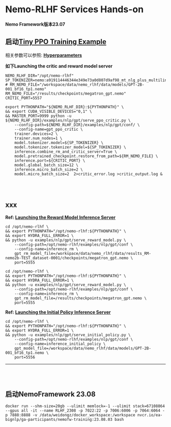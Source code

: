# Nemo-RLHF Services Hands-on

**Nemo Framework版本23.07**

## 启动[Tiny PPO Training Example](https://gitlab-master.nvidia.com/dl/JoC/nemo-rlhf/-/blob/master/tutorials/2b_ppo/Tiny_PPO.md#tiny-ppo-training-example)

相关参数可以参照: **[Hyperparameters](https://gitlab-master.nvidia.com/dl/JoC/nemo-rlhf/-/blob/master/HPARAMS.md#Performance-hyperparameters)**

**如下Launching the critic and reward model server**

```
NEMO_RLHF_DIR="/opt/nemo-rlhf"
SP_TOKENIZER=nemo:a919114446344e349e73a0d807d9af98_mt_nlg_plus_multilingual_ja_zh_the_stack_frac_015_256k.model
# RM_NEMO_FILE="/workspace/data/nemo_rlhf/data/models/GPT-2B-001_bf16_tp1.nemo"
RM_NEMO_FILE="/results/checkpoints/megatron_gpt.nemo"
CRITIC_PORT=5557

export PYTHONPATH="${NEMO_RLHF_DIR}:${PYTHONPATH}" \
&& export CUDA_VISIBLE_DEVICES="0,1" \
&& MASTER_PORT=9999 python -u ${NEMO_RLHF_DIR}/examples/nlp/gpt/serve_ppo_critic.py \
    --config-path=${NEMO_RLHF_DIR}/examples/nlp/gpt/conf/ \
    --config-name=gpt_ppo_critic \
    trainer.devices=2 \
    trainer.num_nodes=1 \
    model.tokenizer.model=${SP_TOKENIZER} \
    model.tokenizer.tokenizer_model=${SP_TOKENIZER} \
    inference.combine_rm_and_critic_server=True \
    model.pretrained_checkpoint.restore_from_path=${RM_NEMO_FILE} \
    inference.port=${CRITIC_PORT} \
    model.global_batch_size=12 \
    inference.micro_batch_size=2 \
    model.micro_batch_size=2  2>critic_error.log >critic_output.log &

```

<br><br>

## xxx

**Ref: [Launching the Reward Model Inference Server](https://gitlab-master.nvidia.com/dl/JoC/nemo-rlhf/-/blob/master/tutorials/2b_ppo/README.md#launching-the-reward-model-inference-server)**

```
cd /opt/nemo-rlhf \
&& export PYTHONPATH="/opt/nemo-rlhf:${PYTHONPATH}" \
&& export HYDRA_FULL_ERROR=1 \
&& python -u examples/nlp/gpt/serve_reward_model.py \
    --config-path=/opt/nemo-rlhf/examples/nlp/gpt/conf \
    --config-name=inference_rm \
    gpt_rm_model_file=/workspace/data/nemo_rlhf/data/results_RM-nemo2b-TEST_dataset-0001/checkpoints/megatron_gpt.nemo \
    port=5555
```

```
cd /opt/nemo-rlhf \
&& export PYTHONPATH="/opt/nemo-rlhf:${PYTHONPATH}" \
&& export HYDRA_FULL_ERROR=1 \
&& python -u examples/nlp/gpt/serve_reward_model.py \
    --config-path=/opt/nemo-rlhf/examples/nlp/gpt/conf \
    --config-name=inference_rm \
    gpt_rm_model_file=/results/checkpoints/megatron_gpt.nemo \
    port=5555
```


**Ref: [Launching the Initial Policy Inference Server](https://gitlab-master.nvidia.com/dl/JoC/nemo-rlhf/-/blob/master/tutorials/2b_ppo/README.md#launching-the-initial-policy-inference-server)**

```
cd /opt/nemo-rlhf \
&& export PYTHONPATH="/opt/nemo-rlhf:${PYTHONPATH}" \
&& export HYDRA_FULL_ERROR=1 \
&& python -u examples/nlp/gpt/serve_initial_policy.py \
    --config-path=/opt/nemo-rlhf/examples/nlp/gpt/conf \
    --config-name=inference_initial_policy \
    gpt_model_file=/workspace/data/nemo_rlhf/data/models/GPT-2B-001_bf16_tp1.nemo \
    port=5556

```



****

<br><br>

## 启动NemoFramework 23.08

```
docker run --shm-size=20gb --ulimit memlock=-1 --ulimit stack=67108864 --gpus all -it --name RLHF_2308 -p 7022:22 -p 7006:6006 -p 7064:6064 -p 7888:8888 -v /data/weidongz/docker_workspace:/workspace nvcr.io/ea-bignlp/ga-participants/nemofw-training:23.08.03 bash

```